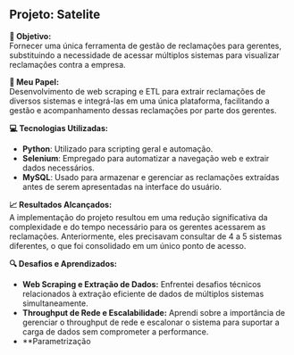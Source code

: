 ## Projeto: Satelite

**🎯 Objetivo:**  
Fornecer uma única ferramenta de gestão de reclamações para gerentes, substituindo a necessidade de acessar múltiplos sistemas para visualizar reclamações contra a empresa.

**👤 Meu Papel:**  
Desenvolvimento de web scraping e ETL para extrair reclamações de diversos sistemas e integrá-las em uma única plataforma, facilitando a gestão e acompanhamento dessas reclamações por parte dos gerentes.

**💻 Tecnologias Utilizadas:**  
- **Python**: Utilizado para scripting geral e automação.
- **Selenium**: Empregado para automatizar a navegação web e extrair dados necessários.
- **MySQL**: Usado para armazenar e gerenciar as reclamações extraídas antes de serem apresentadas na interface do usuário.

**📈 Resultados Alcançados:**  
A implementação do projeto resultou em uma redução significativa da complexidade e do tempo necessário para os gerentes acessarem as reclamações. Anteriormente, eles precisavam consultar de 4 a 5 sistemas diferentes, o que foi consolidado em um único ponto de acesso.

**🔍 Desafios e Aprendizados:**  
- **Web Scraping e Extração de Dados:** Enfrentei desafios técnicos relacionados à extração eficiente de dados de múltiplos sistemas simultaneamente.
- **Throughput de Rede e Escalabilidade:** Aprendi sobre a importância de gerenciar o throughput de rede e escalonar o sistema para suportar a carga de dados sem comprometer a performance.
- **Parametrização
